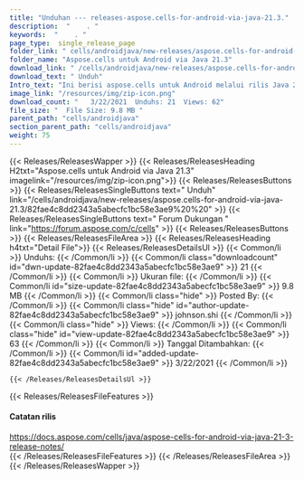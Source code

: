 ```yaml
---
title: "Unduhan --- releases-aspose.cells-for-android-via-java-21.3." 
description:  "    . " 
keywords:  "    . " 
page_type:  single_release_page
folder_link: " cells/androidjava/new-releases/aspose.cells-for-android-via-java-21.3/"
folder_name: "Aspose.cells untuk Android via Java 21.3"
download_link: " /cells/androidjava/new-releases/aspose.cells-for-android-via-java-21.3/82fae4c8dd2343a5abecfc1bc58e3ae9"
download_text: " Unduh"
Intro_text: "Ini berisi aspose.cells untuk Android melalui rilis Java 21.3."
image_link: "/resources/img/zip-icon.png"
download_count: "   3/22/2021  Unduhs: 21  Views: 62"
file_size: "  File Size: 9.8 MB "
parent_path: "cells/androidjava"
section_parent_path: "cells/androidjava"
weight: 75
---
```


{{< Releases/ReleasesWapper >}}
  {{< Releases/ReleasesHeading H2txt="Aspose.cells untuk Android via Java 21.3" imagelink="/resources/img/zip-icon.png">}}
  {{< Releases/ReleasesButtons >}}
    {{< Releases/ReleasesSingleButtons text=" Unduh" link="/cells/androidjava/new-releases/aspose.cells-for-android-via-java-21.3/82fae4c8dd2343a5abecfc1bc58e3ae9%20%20" >}}
    {{< Releases/ReleasesSingleButtons text=" Forum Dukungan " link="https://forum.aspose.com/c/cells" >}}
  {{< Releases/ReleasesButtons >}}
  {{< Releases/ReleasesFileArea >}}
    {{< Releases/ReleasesHeading h4txt="Detail File">}}
    {{< Releases/ReleasesDetailsUl >}}
            {{< Common/li  >}} Unduhs: {{< /Common/li >}} 
      {{< Common/li class="downloadcount" id="dwn-update-82fae4c8dd2343a5abecfc1bc58e3ae9" >}} 21 {{< /Common/li >}} 
      {{< Common/li  >}} Ukuran file: {{< /Common/li >}} 
      {{< Common/li id="size-update-82fae4c8dd2343a5abecfc1bc58e3ae9" >}} 9.8 MB {{< /Common/li >}} 
      {{< Common/li  class="hide" >}} Posted By: {{< /Common/li >}} 
      {{< Common/li class="hide" id="author-update-82fae4c8dd2343a5abecfc1bc58e3ae9" >}} johnson.shi {{< /Common/li >}} 
      {{< Common/li class="hide"  >}} Views: {{< /Common/li >}} 
      {{< Common/li class="hide" id="view-update-82fae4c8dd2343a5abecfc1bc58e3ae9" >}} 63 {{< /Common/li >}} 
      {{< Common/li  >}} Tanggal Ditambahkan: {{< /Common/li >}} 
      {{< Common/li id="added-update-82fae4c8dd2343a5abecfc1bc58e3ae9" >}} 3/22/2021 {{< /Common/li >}} 

    {{< /Releases/ReleasesDetailsUl >}}

  {{< Releases/ReleasesFileFeatures >}}
      <h4>Catatan rilis</h4><div><a href="https://docs.aspose.com/cells/java/aspose-cells-for-android-via-java-21-3-release-notes/">https://docs.aspose.com/cells/java/aspose-cells-for-android-via-java-21-3-release-notes/</a></div>
  {{< /Releases/ReleasesFileFeatures >}}
 {{< /Releases/ReleasesFileArea >}}
{{< /Releases/ReleasesWapper >}}


